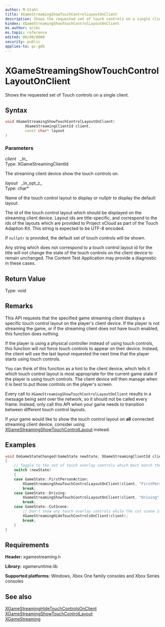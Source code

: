 ```yaml
---
author: M-Stahl
title: XGameStreamingShowTouchControlLayoutOnClient
description: Shows the requested set of touch controls on a single client.
kindex: XGameStreamingShowTouchControlLayoutOnClient
ms.author: arikc
ms.topic: reference
edited: 00/00/0000
security: public
applies-to: pc-gdk
---
```


# XGameStreamingShowTouchControlLayoutOnClient  

Shows the requested set of Touch controls on a single client.    

## Syntax  
  
```cpp
void XGameStreamingShowTouchControlLayoutOnClient(  
         XGameStreamingClientId client,  
         const char* layout  
)  
```  
  
### Parameters  
  
*client* &nbsp;&nbsp;\_In\_  
Type: XGameStreamingClientId  
  
The streaming client device show the touch controls on.
  
*layout* &nbsp;&nbsp;\_In\_opt\_z\_  
Type: char*  
  
Name of the touch control layout to display or nullptr to display the default layout.

The id of the touch control layout which should be displayed on the streaming client device. Layout ids are title-specific, and correspond to the ids of the layouts which are provided to Project xCloud as part of the Touch Adaption Kit. This string is expected to be UTF-8 encoded.

If `nullptr` is provided, the default set of touch controls will be shown.

Any string which does not correspond to a touch control layout id for the title will not change the state of the touch controls on the client device to remain unchanged. The Content Test Application may provide a diagnostic in these cases.
 
  
## Return Value

Type: void

## Remarks

This API requests that the specified game streaming client displays a specific touch control layout on the player's client device. If the player is not streaming the game, or if the streaming client  does not have touch enabled, this function does nothing.

If the player is using a physical controller instead of using touch controls, this function will not force touch controls to appear on their device. Instead, the client will use the last layout requested the next time that the player starts using touch controls.

You can think of this function as a hint to the client device, which tells it which touch control layout is most appropriate for the current game state if the player is using touch controls. The client device will then manage when it is best to put those controls on the player's screen.

Every call to `XGameStreamingShowTouchControlLayoutOnClient` results in a message being sent over the network, so it should not be called every frame. Instead, only call this API when your game needs to transition between different touch control layouts.

If your game would like to show the touch control layout on **all** connected streaming client device, consider using [XGameStreamingShowTouchControlLayout](xgamestreamingshowtouchcontrollayout.md) instead.

## Examples

```C++
void OnGameStateChanged(GameState newState, XGameStreamingClientId client)
{
    // Toggle to the set of touch overlay controls which best match the new state of the game
    switch (newState)
    {
    case GameState::FirstPersonAction:
        XGameStreamingShowTouchControlLayoutOnClient(client, "FirstPersonAction");
        break;
    case GameState::Driving:
        XGameStreamingShowTouchControlLayoutOnClient(client, "Driving");
        break;
    case GameState::CutScene:
        // Don't show any touch overlay controls while the cut scene is rendering
        XGameStreamingHideTouchControlsOnClient(client);
        break;
    }
}
```

## Requirements
**Header:** xgamestreaming.h
  
**Library:** xgameruntime.lib
  
**Supported platforms:** Windows, Xbox One family consoles and Xbox Series consoles  
  

## See also

[XGameStreamingHideTouchControlsOnClient](xgamestreaminghidetouchcontrols.md)  
[XGameStreamingShowTouchControlLayout](xgamestreamingshowtouchcontrollayout.md)  
[XGameStreaming](../xgamestreaming_members.md#TouchAdaptation)  